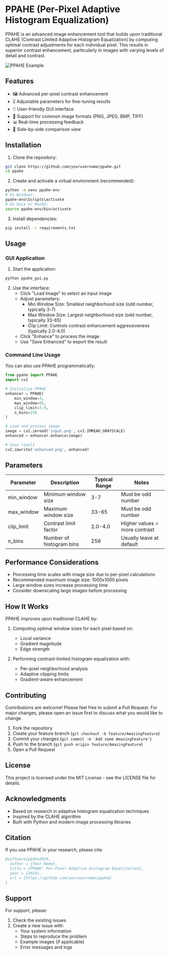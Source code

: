 # PPAHE (Per-Pixel Adaptive Histogram Equalization)

PPAHE is an advanced image enhancement tool that builds upon traditional CLAHE (Contrast Limited Adaptive Histogram Equalization) by computing optimal contrast adjustments for each individual pixel. This results in superior contrast enhancement, particularly in images with varying levels of detail and contrast.

![PPAHE Example](http://via.placeholder.com/800x400)

## Features

- 🖼️ Advanced per-pixel contrast enhancement
- 🎚️ Adjustable parameters for fine-tuning results
- 🖱️ User-friendly GUI interface
- 💾 Support for common image formats (PNG, JPEG, BMP, TIFF)
- 📊 Real-time processing feedback
- 🔄 Side-by-side comparison view

## Installation

1. Clone the repository:
```bash
git clone https://github.com/yourusername/ppahe.git
cd ppahe
```

2. Create and activate a virtual environment (recommended):
```bash
python -m venv ppahe-env
# On Windows:
ppahe-env\Scripts\activate
# On Unix or MacOS:
source ppahe-env/bin/activate
```

3. Install dependencies:
```bash
pip install -r requirements.txt
```

## Usage

### GUI Application

1. Start the application:
```bash
python ppahe_gui.py
```

2. Use the interface:
   - Click "Load Image" to select an input image
   - Adjust parameters:
     - Min Window Size: Smallest neighborhood size (odd number, typically 3-7)
     - Max Window Size: Largest neighborhood size (odd number, typically 33-65)
     - Clip Limit: Controls contrast enhancement aggressiveness (typically 2.0-4.0)
   - Click "Enhance" to process the image
   - Use "Save Enhanced" to export the result

### Command Line Usage

You can also use PPAHE programmatically:

```python
from ppahe import PPAHE
import cv2

# Initialize PPAHE
enhancer = PPAHE(
    min_window=3,
    max_window=65,
    clip_limit=3.0,
    n_bins=256
)

# Load and process image
image = cv2.imread('input.png', cv2.IMREAD_GRAYSCALE)
enhanced = enhancer.enhance(image)

# Save result
cv2.imwrite('enhanced.png', enhanced)
```

## Parameters

| Parameter | Description | Typical Range | Notes |
|-----------|-------------|---------------|-------|
| min_window | Minimum window size | 3-7 | Must be odd number |
| max_window | Maximum window size | 33-65 | Must be odd number |
| clip_limit | Contrast limit factor | 2.0-4.0 | Higher values = more contrast |
| n_bins | Number of histogram bins | 256 | Usually leave at default |

## Performance Considerations

- Processing time scales with image size due to per-pixel calculations
- Recommended maximum image size: 1000x1000 pixels
- Large window sizes increase processing time
- Consider downscaling large images before processing

## How It Works

PPAHE improves upon traditional CLAHE by:

1. Computing optimal window sizes for each pixel based on:
   - Local variance
   - Gradient magnitude
   - Edge strength

2. Performing contrast-limited histogram equalization with:
   - Per-pixel neighborhood analysis
   - Adaptive clipping limits
   - Gradient-aware enhancement

## Contributing

Contributions are welcome! Please feel free to submit a Pull Request. For major changes, please open an issue first to discuss what you would like to change.

1. Fork the repository
2. Create your feature branch (`git checkout -b feature/AmazingFeature`)
3. Commit your changes (`git commit -m 'Add some AmazingFeature'`)
4. Push to the branch (`git push origin feature/AmazingFeature`)
5. Open a Pull Request

## License

This project is licensed under the MIT License - see the LICENSE file for details.

## Acknowledgments

- Based on research in adaptive histogram equalization techniques
- Inspired by the CLAHE algorithm
- Built with Python and modern image processing libraries

## Citation

If you use PPAHE in your research, please cite:

```bibtex
@software{ppahe2024,
  author = {Your Name},
  title = {PPAHE: Per-Pixel Adaptive Histogram Equalization},
  year = {2024},
  url = {https://github.com/yourusername/ppahe}
}
```

## Support

For support, please:
1. Check the existing issues
2. Create a new issue with:
   - Your system information
   - Steps to reproduce the problem
   - Example images (if applicable)
   - Error messages and logs
